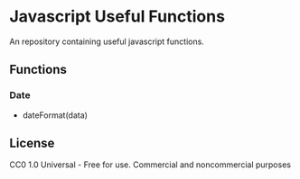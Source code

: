 Javascript Useful Functions
=======

An repository containing useful javascript functions.

Functions
-------------------------

### Date
+ dateFormat(data)

License
-------
CC0 1.0 Universal - Free for use. Commercial and noncommercial purposes